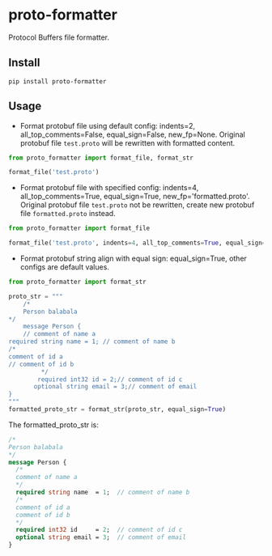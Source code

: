 # proto-formatter
Protocol Buffers file formatter.

## Install
```shell
pip install proto-formatter
```
## Usage
- Format protobuf file using default config: indents=2, all_top_comments=False, equal_sign=False, new_fp=None.
Original protobuf file `test.proto` will be rewritten with formatted content.
```python
from proto_formatter import format_file, format_str

format_file('test.proto')
```
- Format protobuf file with specified config: indents=4, all_top_comments=True, equal_sign=True, new_fp='formatted.proto'.
Original protobuf file `test.proto` not be rewritten, create new protobuf file `formatted.proto` instead.
```python
from proto_formatter import format_file

format_file('test.proto', indents=4, all_top_comments=True, equal_sign=True, new_fp='formatted.proto')
```
- Format protobuf string align with equal sign: equal_sign=True, other configs are default values.
```python
from proto_formatter import format_str

proto_str = """
    /*
    Person balabala
*/
    message Person {
    // comment of name a
required string name = 1; // comment of name b
/* 
comment of id a
// comment of id b
         */
        required int32 id = 2;// comment of id c
       optional string email = 3;// comment of email
}
"""
formatted_proto_str = format_str(proto_str, equal_sign=True)
```
The formatted_proto_str is:
```protobuf
/*
Person balabala
*/
message Person {
  /*
  comment of name a
  */
  required string name  = 1;  // comment of name b
  /*
  comment of id a
  comment of id b
  */
  required int32 id     = 2;  // comment of id c
  optional string email = 3;  // comment of email
}

```
